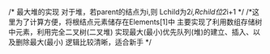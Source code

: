 /*
最大堆的实现
对于堆，若parent的结点为i,则
Lchild为2*i,Rchild位2*i+1
*/
/*这里为了计算方便，将根结点元素储存在Elements[1]中
主要实现了利用数组存储树中元素，利用完全二叉树(二叉堆)
实现最大(最小)优先队列(堆)的建立、插入、以及删除最大(最小)
逻辑比较清晰，适合新手
*/
